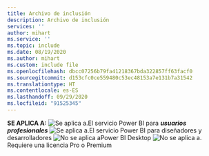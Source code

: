 ```yaml
---
title: Archivo de inclusión
description: Archivo de inclusión
services: ''
author: mihart
ms.service: ''
ms.topic: include
ms.date: 08/19/2020
ms.author: mihart
ms.custom: include file
ms.openlocfilehash: dbcc07256b79fa41218367bda322857ff63facf0
ms.sourcegitcommit: d153cfc0ce559480c53ec48153a7e131b7a31542
ms.translationtype: HT
ms.contentlocale: es-ES
ms.lasthandoff: 09/29/2020
ms.locfileid: "91525345"
---
```

<Token>**SE APLICA A:** ![Se aplica a.](media/yes.png)El servicio Power BI para ***usuarios profesionales*** ![Se aplica a.](media/yes.png)El servicio Power BI para diseñadores y desarrolladores ![No se aplica a](media/no.png)Power BI Desktop ![No se aplica a.](media/no.png)Requiere una licencia Pro o Premium </Token>